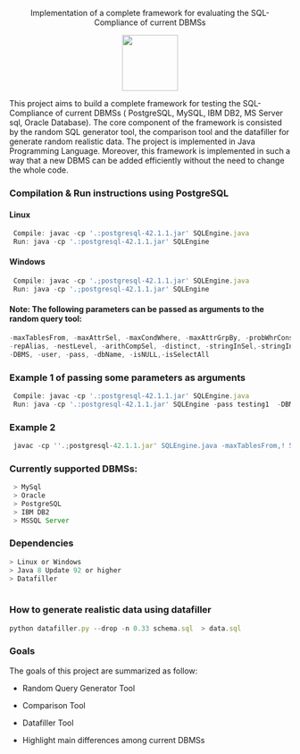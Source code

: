 <p align = "center">
 Implementation of a complete framework for evaluating the SQL-Compliance of current DBMSs

<a>
<p align = "center">
<img src="https://www.nuodb.com/sites/default/files/graphics/icons/SQL-icon-transparent.png" width="100" height="100"/>
</a>


This project aims to build a complete framework for testing the SQL-Compliance of current DBMSs ( PostgreSQL, MySQL, IBM DB2, MS Server sql, Oracle Database). 
The core component of the framework is consisted by the random SQL generator tool, the comparison tool and the datafiller for generate random realistic data. 
The project is implemented in Java Programming Language. Moreover, this framework is implemented in such a way that a new DBMS can be added efficiently without 
the need to change the whole code. 

### Compilation & Run instructions using PostgreSQL 

#### Linux
```javascript
 Compile: javac -cp '.:postgresql-42.1.1.jar' SQLEngine.java
 Run: java -cp '.:postgresql-42.1.1.jar' SQLEngine
```

#### Windows
```javascript
 Compile: javac -cp '.;postgresql-42.1.1.jar' SQLEngine.java
 Run: java -cp '.;postgresql-42.1.1.jar' SQLEngine
```


#### Note: The following parameters can be passed as arguments to the random query tool:
```javascript
-maxTablesFrom, -maxAttrSel, -maxCondWhere, -maxAttrGrpBy, -probWhrConst,
-repAlias, -nestLevel, -arithCompSel, -distinct, -stringInSel,-stringInWhere, -rowcompar,
-DBMS, -user, -pass, -dbName, -isNULL,-isSelectAll
```

### Example 1 of passing some parameters as arguments 

```javascript
 Compile: javac -cp '.:postgresql-42.1.1.jar' SQLEngine.java
 Run: java -cp '.:postgresql-42.1.1.jar' SQLEngine -pass testing1  -DBMS mysql -dbname  teststr -user root
```

### Example 2
```javascript
 javac -cp ''.;postgresql-42.1.1.jar' SQLEngine.java -maxTablesFrom,! 5 -maxCondWhere 3 -maxAttrSel 4
```




### Currently supported DBMSs:

```javascript
 > MySql
 > Oracle
 > PostgreSQL
 > IBM DB2
 > MSSQL Server
```

### Dependencies 

```javascript
> Linux or Windows
> Java 8 Update 92 or higher 
> Datafiller 
  
  ```
  
 ### How to generate realistic data using datafiller 
 
 ```javascript
 python datafiller.py --drop -n 0.33 schema.sql  > data.sql
   ```
    
### Goals

The goals of this project are summarized as follow:

* Random Query Generator Tool

* Comparison Tool

* Datafiller Tool

* Highlight main differences among current DBMSs





